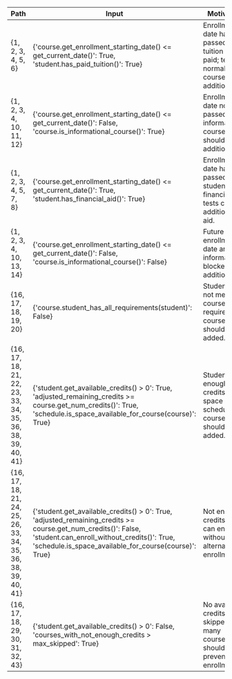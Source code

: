 | Path | Input | Motivation |
|-----------------------------|-------|------------|
| {1, 2, 3, 4, 5, 6} | {'course.get_enrollment_starting_date() <= get_current_date()': True, 'student.has_paid_tuition()': True} | Enrollment date has passed and tuition is paid; tests normal course addition. |
| {1, 2, 3, 4, 10, 11, 12} | {'course.get_enrollment_starting_date() <= get_current_date()': False, 'course.is_informational_course()': True} | Enrollment date not passed but informational course; should allow addition. |
| {1, 2, 3, 4, 5, 7, 8} | {'course.get_enrollment_starting_date() <= get_current_date()': True, 'student.has_financial_aid()': True} | Enrollment date has passed and student has financial aid; tests course addition with aid. |
| {1, 2, 3, 4, 10, 13, 14} | {'course.get_enrollment_starting_date() <= get_current_date()': False, 'course.is_informational_course()': False} | Future enrollment date and not informational; blocked from addition. |
| {16, 17, 18, 19, 20} | {'course.student_has_all_requirements(student)': False} | Student does not meet course requirements; course should not be added. |
| {16, 17, 18, 21, 22, 23, 33, 34, 35, 36, 38, 39, 40, 41} | {'student.get_available_credits() > 0': True, 'adjusted_remaining_credits >= course.get_num_credits()': True, 'schedule.is_space_available_for_course(course)': True} | Student has enough credits and space in schedule; course should be added. |
| {16, 17, 18, 21, 24, 25, 26, 33, 34, 35, 36, 38, 39, 40, 41} | {'student.get_available_credits() > 0': True, 'adjusted_remaining_credits >= course.get_num_credits()': False, 'student.can_enroll_without_credits()': True, 'schedule.is_space_available_for_course(course)': True} | Not enough credits but can enroll without; tests alternative enrollment. |
| {16, 17, 18, 29, 30, 31, 32, 43} | {'student.get_available_credits() > 0': False, 'courses_with_not_enough_credits > max_skipped': True} | No available credits and skipped too many courses; should prevent enrollment. |
